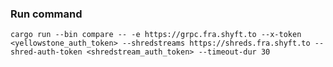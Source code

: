### Run command
```cargo run --bin compare -- -e https://grpc.fra.shyft.to --x-token <yellowstone_auth_token> --shredstreams https://shreds.fra.shyft.to --shred-auth-token <shredstream_auth_token> --timeout-dur 30```